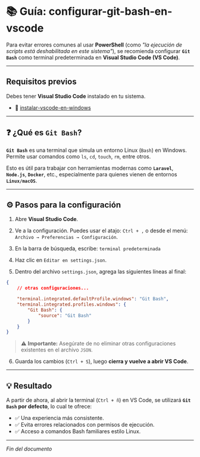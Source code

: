 # 📚 Guía: configurar-git-bash-en-vscode

Para evitar errores comunes al usar **PowerShell** (como *"la ejecución de scripts está deshabilitada en este sistema"*), se recomienda configurar **`Git Bash`** como terminal predeterminada en **Visual Studio Code (VS Code)**.

---

## Requisitos previos

Debes tener **Visual Studio Code** instalado en tu sistema.

- 📖 [instalar-vscode-en-windows](https://github.com/tejada1970/guias-desarrollo/blob/master/entorno-windows/instalar/instalar-vscode-en-windows.md)

---

## ❓ ¿Qué es `Git Bash`?

**`Git Bash`** es una terminal que simula un entorno Linux (`Bash`) en Windows. Permite usar comandos como `ls`, `cd`, `touch`, `rm`, entre otros.

Esto es útil para trabajar con herramientas modernas como **`Laravel`**, **`Node.js`**, **`Docker`**, etc., especialmente para quienes vienen de entornos **`Linux/macOS`**.

---

## ⚙️ Pasos para la configuración

1. Abre **Visual Studio Code**.

2. Ve a la configuración. Puedes usar el atajo: `Ctrl + ,` o desde el menú: `Archivo → Preferencias → Configuración`.

3. En la barra de búsqueda, escribe: `terminal predeterminada`

4. Haz clic en `Editar en settings.json`.

5. Dentro del archivo `settings.json`, agrega las siguientes líneas al final:

```json
{
    // otras configuraciones...

    "terminal.integrated.defaultProfile.windows": "Git Bash",
    "terminal.integrated.profiles.windows": {
        "Git Bash": {
            "source": "Git Bash"
        }
    }
}
```

> ⚠ **Importante:** Asegúrate de no eliminar otras configuraciones existentes en el archivo `JSON`.

6. Guarda los cambios (`Ctrl + S`), luego **cierra y vuelve a abrir VS Code**.

---

## 💡 Resultado

A partir de ahora, al abrir la terminal (`Ctrl + ñ`) en VS Code, se utilizará **`Git Bash` por defecto**, lo cual te ofrece:

- ✅ Una experiencia más consistente.
- ✅ Evita errores relacionados con permisos de ejecución.
- ✅ Acceso a comandos Bash familiares estilo Linux.

---

*Fin del documento*
